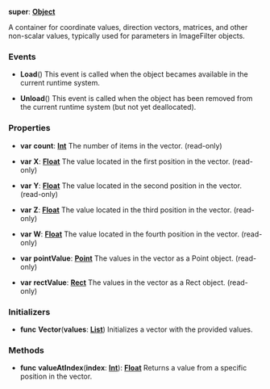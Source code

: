 **super**: **[Object](Object.md)**

A container for coordinate values, direction vectors, matrices, and other non-scalar values, typically used for parameters in ImageFilter objects.

### Events

* **Load**()
This event is called when the object becames available in the current runtime system.

* **Unload**()
This event is called when the object has been removed from the current runtime system (but not yet deallocated).



### Properties

* **var** **count**: **[Int](../gravity/types.md)**
The number of items in the vector. \(read-only\)

* **var** **X**: **[Float](../gravity/types.md)**
The value located in the first position in the vector. \(read-only\)

* **var** **Y**: **[Float](../gravity/types.md)**
The value located in the second position in the vector. \(read-only\)

* **var** **Z**: **[Float](../gravity/types.md)**
The value located in the third position in the vector. \(read-only\)

* **var** **W**: **[Float](../gravity/types.md)**
The value located in the fourth position in the vector. \(read-only\)

* **var** **pointValue**: **[Point](Point.md)**
The values in the vector as a Point object. \(read-only\)

* **var** **rectValue**: **[Rect](Rect.md)**
The values in the vector as a Rect object. \(read-only\)



### Initializers

* **func** **Vector**(**values**: **[List](../gravity/list.md)**)
Initializes a vector with the provided values.



### Methods

* **func** **valueAtIndex**(**index**: **[Int](../gravity/types.md)**): <strong>[Float](../gravity/types.md)</strong> 
Returns a value from a specific position in the vector.






